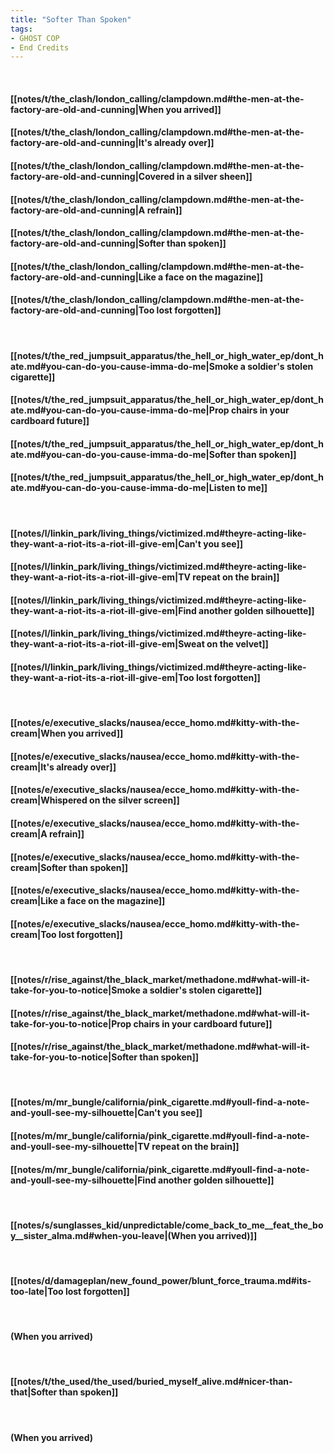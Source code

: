 ```yaml
---
title: "Softer Than Spoken"
tags:
- GHOST COP
- End Credits
---
```

&nbsp;
#### [[notes/t/the_clash/london_calling/clampdown.md#the-men-at-the-factory-are-old-and-cunning|When you arrived]]
#### [[notes/t/the_clash/london_calling/clampdown.md#the-men-at-the-factory-are-old-and-cunning|It's already over]]
#### [[notes/t/the_clash/london_calling/clampdown.md#the-men-at-the-factory-are-old-and-cunning|Covered in a silver sheen]]
#### [[notes/t/the_clash/london_calling/clampdown.md#the-men-at-the-factory-are-old-and-cunning|A refrain]]
#### [[notes/t/the_clash/london_calling/clampdown.md#the-men-at-the-factory-are-old-and-cunning|Softer than spoken]]
#### [[notes/t/the_clash/london_calling/clampdown.md#the-men-at-the-factory-are-old-and-cunning|Like a face on the magazine]]
#### [[notes/t/the_clash/london_calling/clampdown.md#the-men-at-the-factory-are-old-and-cunning|Too lost forgotten]]
&nbsp;
#### [[notes/t/the_red_jumpsuit_apparatus/the_hell_or_high_water_ep/dont_hate.md#you-can-do-you-cause-imma-do-me|Smoke a soldier's stolen cigarette]]
#### [[notes/t/the_red_jumpsuit_apparatus/the_hell_or_high_water_ep/dont_hate.md#you-can-do-you-cause-imma-do-me|Prop chairs in your cardboard future]]
#### [[notes/t/the_red_jumpsuit_apparatus/the_hell_or_high_water_ep/dont_hate.md#you-can-do-you-cause-imma-do-me|Softer than spoken]]
#### [[notes/t/the_red_jumpsuit_apparatus/the_hell_or_high_water_ep/dont_hate.md#you-can-do-you-cause-imma-do-me|Listen to me]]
&nbsp;
#### [[notes/l/linkin_park/living_things/victimized.md#theyre-acting-like-they-want-a-riot-its-a-riot-ill-give-em|Can't you see]]
#### [[notes/l/linkin_park/living_things/victimized.md#theyre-acting-like-they-want-a-riot-its-a-riot-ill-give-em|TV repeat on the brain]]
#### [[notes/l/linkin_park/living_things/victimized.md#theyre-acting-like-they-want-a-riot-its-a-riot-ill-give-em|Find another golden silhouette]]
#### [[notes/l/linkin_park/living_things/victimized.md#theyre-acting-like-they-want-a-riot-its-a-riot-ill-give-em|Sweat on the velvet]]
#### [[notes/l/linkin_park/living_things/victimized.md#theyre-acting-like-they-want-a-riot-its-a-riot-ill-give-em|Too lost forgotten]]
&nbsp;
#### [[notes/e/executive_slacks/nausea/ecce_homo.md#kitty-with-the-cream|When you arrived]]
#### [[notes/e/executive_slacks/nausea/ecce_homo.md#kitty-with-the-cream|It's already over]]
#### [[notes/e/executive_slacks/nausea/ecce_homo.md#kitty-with-the-cream|Whispered on the silver screen]]
#### [[notes/e/executive_slacks/nausea/ecce_homo.md#kitty-with-the-cream|A refrain]]
#### [[notes/e/executive_slacks/nausea/ecce_homo.md#kitty-with-the-cream|Softer than spoken]]
#### [[notes/e/executive_slacks/nausea/ecce_homo.md#kitty-with-the-cream|Like a face on the magazine]]
#### [[notes/e/executive_slacks/nausea/ecce_homo.md#kitty-with-the-cream|Too lost forgotten]]
&nbsp;
#### [[notes/r/rise_against/the_black_market/methadone.md#what-will-it-take-for-you-to-notice|Smoke a soldier's stolen cigarette]]
#### [[notes/r/rise_against/the_black_market/methadone.md#what-will-it-take-for-you-to-notice|Prop chairs in your cardboard future]]
#### [[notes/r/rise_against/the_black_market/methadone.md#what-will-it-take-for-you-to-notice|Softer than spoken]]
&nbsp;
#### [[notes/m/mr_bungle/california/pink_cigarette.md#youll-find-a-note-and-youll-see-my-silhouette|Can't you see]]
#### [[notes/m/mr_bungle/california/pink_cigarette.md#youll-find-a-note-and-youll-see-my-silhouette|TV repeat on the brain]]
#### [[notes/m/mr_bungle/california/pink_cigarette.md#youll-find-a-note-and-youll-see-my-silhouette|Find another golden silhouette]]
&nbsp;
#### [[notes/s/sunglasses_kid/unpredictable/come_back_to_me__feat_the_boy__sister_alma.md#when-you-leave|(When you arrived)]]
&nbsp;
#### [[notes/d/damageplan/new_found_power/blunt_force_trauma.md#its-too-late|Too lost forgotten]]
&nbsp;
#### (When you arrived)
&nbsp;
#### [[notes/t/the_used/the_used/buried_myself_alive.md#nicer-than-that|Softer than spoken]]
&nbsp;
#### (When you arrived)
